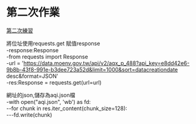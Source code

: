 # 第二次作業
[第二次練習](https://github.com/jasonlin0301/jasonlin0301_window/blob/main/downloads/lesson3.ipynb)  

將位址使用requests.get 賦值response  
-response:Response  
-from requests import Response  
-url = 'https://data.moenv.gov.tw/api/v2/aqx_p_488?api_key=e8dd42e6-9b8b-43f8-991e-b3dee723a52d&limit=1000&sort=datacreationdate desc&format=JSON'    
-res:Response = requests.get(url=url)

網址的json,儲存為aqi.json檔  
-with open("aqi.json", 'wb') as fd:  
--for chunk in res.iter_content(chunk_size=128):  
---fd.write(chunk)